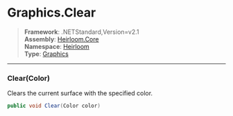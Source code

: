 # Graphics.Clear

> **Framework**: .NETStandard,Version=v2.1  
> **Assembly**: [Heirloom.Core][0]  
> **Namespace**: [Heirloom][0]  
> **Type**: [Graphics][1]  

--------------------------------------------------------------------------------

### Clear(Color)

Clears the current surface with the specified color.

```cs
public void Clear(Color color)
```

[0]: ../Heirloom.Core.md
[1]: Heirloom.Graphics.md
